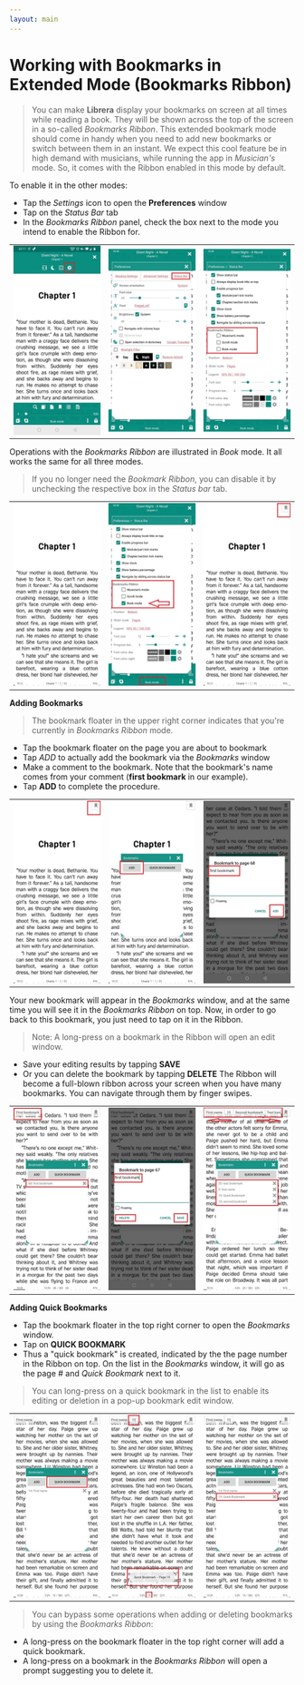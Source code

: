 ```yaml
---
layout: main
---
```


# Working with Bookmarks in Extended Mode (Bookmarks Ribbon)

> You can make **Librera** display your bookmarks on screen at all times while reading a book. They will be shown across the top of the screen in a so-called _Bookmarks Ribbon_. This extended bookmark mode should come in handy when you need to add new bookmarks or switch between them in an instant. 
> We expect this cool feature be in high demand with musicians, while running the app in _Musician's_ mode. So, it comes with the Ribbon enabled in this mode by default.

To enable it in the other modes:

* Tap the _Settings_ icon to open the **Preferences** window
* Tap on the _Status Bar_ tab
* In the _Bookmarks Ribbon_ panel, check the box next to the mode you intend to enable the Ribbon for.

||||
|-|-|-|
|![](1.jpg)|![](2.jpg)|![](3.jpg)|

Operations with the _Bookmarks Ribbon_ are illustrated in _Book_ mode. It all works the same for all three modes.

> If you no longer need the _Bookmark Ribbon_, you can disable it by unchecking the respective box in the _Status bar_ tab.

||||
|-|-|-|
|![](4.jpg)|![](5.jpg)|![](6.jpg)|


**Adding Bookmarks**

> The bookmark floater in the upper right corner indicates that you're currently in _Bookmarks Ribbon_ mode.

* Tap the bookmark floater on the page you are about to bookmark
* Tap _ADD_ to actually add the bookmark via the _Bookmarks_ window
* Make a comment to the bookmark. Note that the bookmark's name comes from your comment (**first bookmark** in our example).
* Tap **ADD** to complete the procedure.

||||
|-|-|-|
|![](7.jpg)|![](8.jpg)|![](9.jpg)|

Your new bookmark will appear in the _Bookmarks_ window, and at the same time you will see it in the _Bookmarks Ribbon_ on top. Now, in order to go back to this bookmark, you just need to tap on it in the Ribbon.

> Note: A long-press on a bookmark in the Ribbon will open an edit window.
* Save your editing results by tapping **SAVE**
* Or you can delete the bookmark by tapping **DELETE**
The Ribbon will become a full-blown ribbon across your screen when you have many bookmarks. You can navigate through them by finger swipes.

||||
|-|-|-|
|![](10.jpg)|![](15.jpg)|![](11.jpg)|

**Adding Quick Bookmarks** 

* Tap the bookmark floater in the top right corner to open the _Bookmarks_ window.
* Tap on **QUICK BOOKMARK**
* Thus a "quick bookmark" is created, indicated by the the page number in the Ribbon on top. On the list in the _Bookmarks_ window, it will go as the page # and _Quick Bookmark_ next to it.
> You can long-press on a quick bookmark in the list to enable its editing or deletion in a pop-up bookmark edit window.

||||
|-|-|-|
|![](12.jpg)|![](13.jpg)|![](14.jpg)|

> You can bypass some operations when adding or deleting bookmarks by using the _Bookmarks Ribbon_:

* A long-press on the bookmark floater in the top right corner will add a quick bookmark.
* A long-press on a bookmark in the _Bookmarks Ribbon_ will open a prompt suggesting you to delete it.
